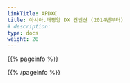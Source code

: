 ```yaml
---
linkTitle: APDXC
title: 아시아.태평양 DX 컨벤션 (2014년부터)
# description: 
type: docs
weight: 20
---
```


{{% pageinfo %}}

{{% /pageinfo %}} 
